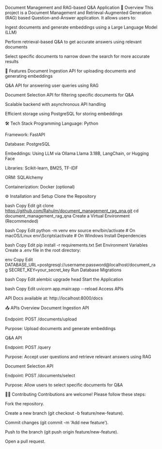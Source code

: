 Document Management and RAG-based Q&A Application
📝 Overview
This project is a Document Management and Retrieval-Augmented Generation (RAG) based Question-and-Answer application. It allows users to:

Ingest documents and generate embeddings using a Large Language Model (LLM)

Perform retrieval-based Q&A to get accurate answers using relevant documents

Select specific documents to narrow down the search for more accurate results

🚀 Features
Document Ingestion API for uploading documents and generating embeddings

Q&A API for answering user queries using RAG

Document Selection API for filtering specific documents for Q&A

Scalable backend with asynchronous API handling

Efficient storage using PostgreSQL for storing embeddings

🛠️ Tech Stack
Programming Language: Python

Framework: FastAPI

Database: PostgreSQL

Embeddings: Using LLM via Ollama Llama 3.18B, LangChain, or Hugging Face

Libraries: Scikit-learn, BM25, TF-IDF

ORM: SQLAlchemy

Containerization: Docker (optional)

⚙️ Installation and Setup
Clone the Repository

bash
Copy
Edit
git clone https://github.com/Rahulm/document_management_rag_qna.git
cd document_management_rag_qna
Create a Virtual Environment (Recommended)

bash
Copy
Edit
python -m venv env
source env/bin/activate  # On macOS/Linux
env\Scripts\activate     # On Windows
Install Dependencies

bash
Copy
Edit
pip install -r requirements.txt
Set Environment Variables
Create a .env file in the root directory:

env
Copy
Edit
DATABASE_URL=postgresql://username:password@localhost/document_rag
SECRET_KEY=your_secret_key
Run Database Migrations

bash
Copy
Edit
alembic upgrade head
Start the Application

bash
Copy
Edit
uvicorn app.main:app --reload
Access APIs

API Docs available at: http://localhost:8000/docs

📤 APIs Overview
Document Ingestion API

Endpoint: POST /documents/upload

Purpose: Upload documents and generate embeddings

Q&A API

Endpoint: POST /query

Purpose: Accept user questions and retrieve relevant answers using RAG

Document Selection API

Endpoint: POST /documents/select

Purpose: Allow users to select specific documents for Q&A

🧑‍💻 Contributing
Contributions are welcome! Please follow these steps:

Fork the repository.

Create a new branch (git checkout -b feature/new-feature).

Commit changes (git commit -m 'Add new feature').

Push to the branch (git push origin feature/new-feature).

Open a pull request.

